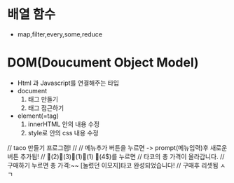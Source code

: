 # 배열 함수

- map,filter,every,some,reduce

# DOM(Doucument Object Model)

- Html 과 Javascript를 연결해주는 타입
- document
  1. 태그 만들기
  2. 태그 접근하기
- element(=tag)
  1. innerHTML 안의 내용 수정
  2. style로 안의 css 내용 수정

// taco 만들기 프로그램!
//
// 메뉴추가 버튼을 누르면 -> prompt(메뉴입력)후 새로운 버튼 추가됨!
// 🦐(2$) 🍗(3$)🍳(1$) 🧀(1$) 🥩(4$)를 누르면
// 타코의 총 가격이 올라갑니다.
// 구매하기 누르면 총 가격:~~ [눌렀던 이모지]타코 완성되었습니다!
// 구매후 리셋됨 ㅅㄱ
